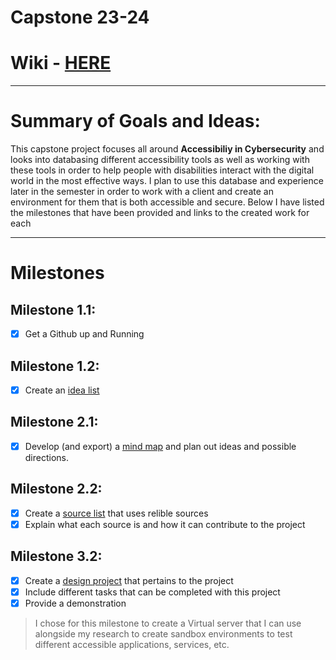 # Capstone 23-24

# Wiki - [HERE](https://github.com/dthomsen116/Capstone23-24/wiki)

---------------

# Summary of Goals and Ideas:

This capstone project focuses all around **Accessibiliy in Cybersecurity** and looks into databasing different accessibility tools as well as working with these tools in order to help people with disabilities interact with the digital world in the most effective ways. I plan to use this database and experience later in the semester in order to work with a client and create an environment for them that is both accessible and secure. Below I have listed the milestones that have been provided and links to the created work for each

----------------

# Milestones

## Milestone 1.1:
- [x] Get a Github up and Running

## Milestone 1.2:
- [x] Create an [idea list](https://github.com/dthomsen116/Capstone23-24/wiki/1.2-Idea-List)

## Milestone 2.1:
- [x] Develop (and export) a [mind map]() and plan out ideas and possible directions.

## Milestone 2.2:
- [x] Create a [source list](https://github.com/dthomsen116/Capstone23-24/wiki/Sources) that uses relible sources
- [x] Explain what each source is and how it can contribute to the project

## Milestone 3.2:
- [x] Create a [design project](https://github.com/dthomsen116/Capstone23-24/wiki/Design-Project-1-Objectives) that pertains to the project
- [x] Include different tasks that can be completed with this project
- [x] Provide a demonstration

> I chose for this milestone to create a Virtual server that I can use alongside my research to create sandbox environments to test different accessible applications, services, etc.
